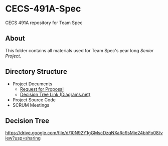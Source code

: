 # CECS-491A-Spec

CECS 491A repository for Team Spec

## About

This folder contains all materials used for Team Spec's year long _Senior Project_.

## Directory Structure

- Project Documents
  - [Request for Proposal](https://github.com/MNRainDrop/CECS-491A-Spec/blob/main/Project%20Documents/Car%20Companion%20-%20RFP%20-%20v0.0.pdf)
  - [Decision Tree Link (Diagrams.net)](https://drive.google.com/file/d/10N92Y1gGMscDzqNXaRc9sMie24bhFo08/view?usp=sharing)
- Project Source Code
- SCRUM Meetings

## Decision Tree
https://drive.google.com/file/d/10N92Y1gGMscDzqNXaRc9sMie24bhFo08/view?usp=sharing

